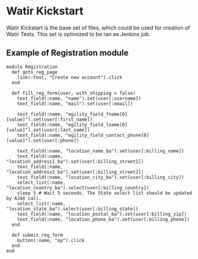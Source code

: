 Watir Kickstart
===============

Watir Kickstart is the base set of files, which could be used for creation of Watir Tests. This set is optimized to be ran as Jenkins job.

## Example of Registration module

    module Registration
      def goto_reg_page
        link(:text, "Create new account").click
      end

      def fill_reg_form(user, with_shipping = false)
        text_field(:name, "name").set(user[:username])
        text_field(:name, "mail").set(user[:email])

        text_field(:name, "egility_field_fname[0][value]").set(user[:first_name])
        text_field(:name, "egility_field_lname[0][value]").set(user[:last_name])
        text_field(:name, "egility_field_contact_phone[0][value]").set(user[:phone])

        text_field(:name, "location_name_ba").set(user[:billing_name])
        text_field(:name, "location_address1_ba").set(user[:billing_street1])
        text_field(:name, "location_address2_ba").set(user[:billing_street2])
        text_field(:name, "location_city_ba").set(user[:billing_city])
        select_list(:name, "location_country_ba").select(user[:billing_country])
        sleep 5 # Wait 5 seconds. The State select list should be updated by AJAX call.
        select_list(:name, "location_state_ba").select(user[:billing_state])
        text_field(:name, "location_postal_ba").set(user[:billing_zip])
        text_field(:name, "location_phone_ba").set(user[:billing_phone])
      end

      def submit_reg_form
        button(:name, "op").click
      end
    end
